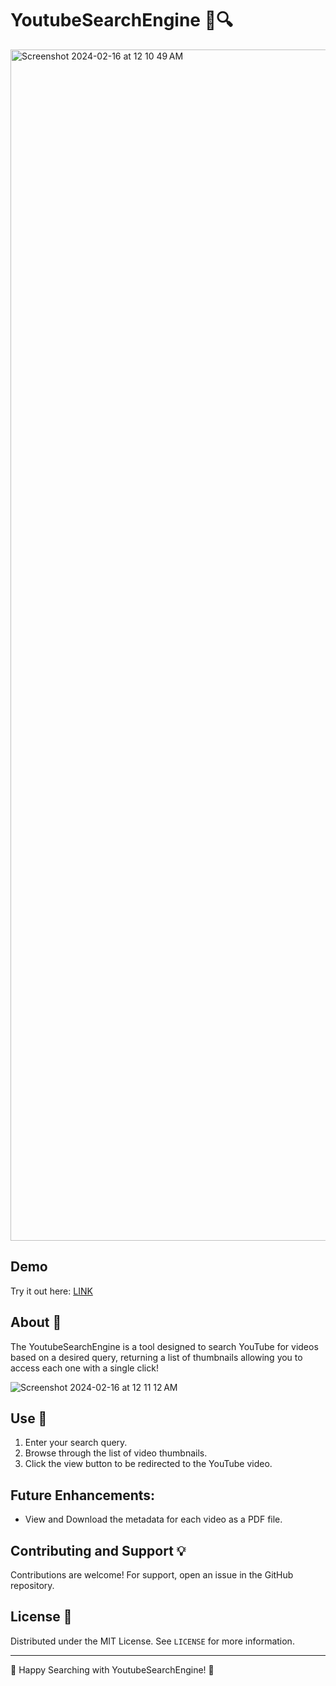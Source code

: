 # YoutubeSearchEngine 🎥🔍

<img width="1906" alt="Screenshot 2024-02-16 at 12 10 49 AM" src="https://github.com/codewitty/YoutubeSearchEngine/assets/35624908/3e5d49a4-dca3-40e3-8b24-4534391c3289">



## Demo

Try it out here: [LINK](https://youtube-search-engine.vercel.app/)

## About 📖
The YoutubeSearchEngine is a tool designed to search YouTube for videos based on a desired query, returning a list of thumbnails allowing you to access each one with a single click! 

![Screenshot 2024-02-16 at 12 11 12 AM](https://github.com/codewitty/YoutubeSearchEngine/assets/35624908/8fb61837-dc9b-4854-865f-0300beeccec4)







## Use 🚀
1. Enter your search query.
2. Browse through the list of video thumbnails.
3. Click the view button to be redirected to the YouTube video.


## Future Enhancements:

- View and Download the metadata for each video as a PDF file.


## Contributing and Support 💡
Contributions are welcome! For support, open an issue in the GitHub repository.

## License 📜
Distributed under the MIT License. See `LICENSE` for more information.

---

🔎 Happy Searching with YoutubeSearchEngine! 🚀





